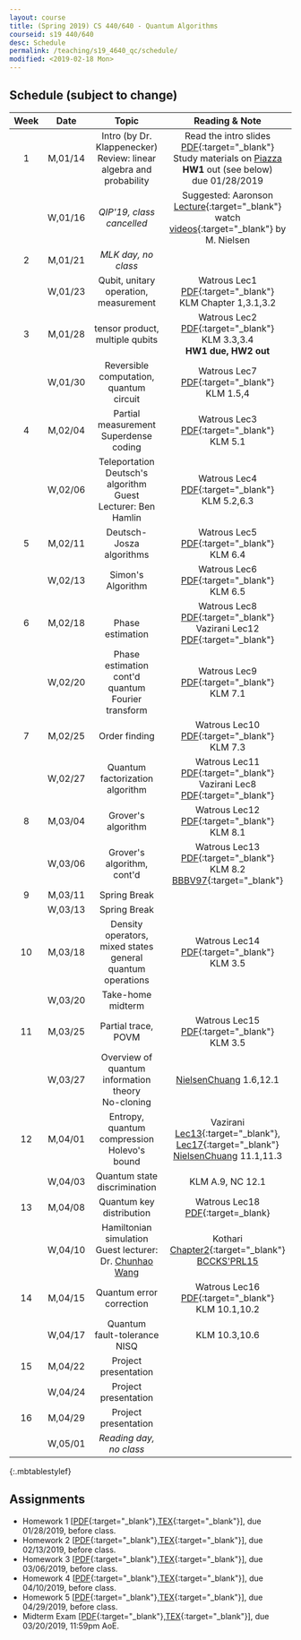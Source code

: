 ```yaml
---
layout: course
title: (Spring 2019) CS 440/640 - Quantum Algorithms
courseid: s19 440/640
desc: Schedule
permalink: /teaching/s19_4640_qc/schedule/
modified: <2019-02-18 Mon>
---
```


## Schedule (subject to change)

| Week | Date  | Topic | Reading & Note |
|:-----:| :---------: |:----------:|:-----:|
|1| M,01/14  | Intro (by Dr. Klappenecker) <br> Review: linear algebra and probability | Read the intro slides [PDF]({{base}}/teaching/s19_4640_qc/s19_qc_lec1_intro.pdf){:target="_blank"} <br> Study materials on [Piazza](https://piazza.com/tamu/spring2019/csce440640) <br> **HW1** out (see below) <br> due 01/28/2019 |
|| W,01/16 | *QIP'19, class cancelled* | Suggested: Aaronson [Lecture](http://www.scottaaronson.com/democritus/lec9.html){:target="_blank"} <br> watch [videos](http://michaelnielsen.org/blog/quantum-computing-for-the-determined/){:target="_blank"} by M. Nielsen |
|2| M,01/21 | *MLK day, no class* || 
|| W,01/23 | Qubit, unitary operation, measurement | Watrous Lec1 [PDF](https://cs.uwaterloo.ca/~watrous/CPSC519/LectureNotes/01.pdf){:target="_blank"} <br> KLM Chapter 1,3.1,3.2 |
|3| M,01/28| tensor product, multiple qubits | Watrous Lec2 [PDF](https://cs.uwaterloo.ca/~watrous/CPSC519/LectureNotes/02.pdf){:target="_blank"} <br> KLM 3.3,3.4 <br> **HW1 due, HW2 out** | 
|| W,01/30 | Reversible computation, quantum circuit | Watrous Lec7 [PDF](https://cs.uwaterloo.ca/~watrous/CPSC519/LectureNotes/07.pdf){:target="_blank"} <br> KLM 1.5,4 |
|4| M,02/04 | Partial measurement <br> Superdense coding | Watrous Lec3 [PDF](https://cs.uwaterloo.ca/~watrous/CPSC519/LectureNotes/03.pdf){:target="_blank"} <br> KLM 5.1| 
|| W,02/06 | Teleportation <br> Deutsch's algorithm <br> Guest Lecturer: Ben Hamlin | Watrous Lec4 [PDF](https://cs.uwaterloo.ca/~watrous/CPSC519/LectureNotes/04.pdf){:target="_blank"} <br> KLM 5.2,6.3|
|5| M,02/11| Deutsch-Josza algorithms | Watrous Lec5 [PDF](https://cs.uwaterloo.ca/~watrous/CPSC519/LectureNotes/05.pdf){:target="_blank"} <br> KLM 6.4 |
|| W,02/13 | Simon's Algorithm | Watrous Lec6 [PDF](https://cs.uwaterloo.ca/~watrous/CPSC519/LectureNotes/06.pdf){:target="_blank"} <br> KLM 6.5|
|6| M,02/18 |  <br> Phase estimation | Watrous Lec8 [PDF](https://cs.uwaterloo.ca/~watrous/CPSC519/LectureNotes/08.pdf){:target="_blank"} <br> Vazirani Lec12 [PDF](https://people.eecs.berkeley.edu/~vazirani/s07quantum/notes/phase.pdf){:target="_blank"}|
||W,02/20 | Phase estimation cont'd <br> quantum Fourier transform | Watrous Lec9 [PDF](https://cs.uwaterloo.ca/~watrous/CPSC519/LectureNotes/09.pdf){:target="_blank"} <br> KLM 7.1|
|7| M,02/25 | Order finding | Watrous Lec10 [PDF](https://cs.uwaterloo.ca/~watrous/CPSC519/LectureNotes/10.pdf){:target="_blank"} <br> KLM 7.3 | 
||W,02/27 | Quantum factorization algorithm | Watrous Lec11 [PDF](https://cs.uwaterloo.ca/~watrous/CPSC519/LectureNotes/11.pdf){:target="_blank"} <br> Vazirani Lec8 [PDF](https://people.eecs.berkeley.edu/~vazirani/s07quantum/notes/factoring1.pdf){:target="_blank"} | 
|8| M,03/04 |Grover's algorithm | Watrous Lec12 [PDF](https://cs.uwaterloo.ca/~watrous/CPSC519/LectureNotes/12.pdf){:target="_blank"} <br> KLM 8.1|
|| W,03/06 | Grover's algorithm, cont'd | Watrous Lec13 [PDF](https://cs.uwaterloo.ca/~watrous/CPSC519/LectureNotes/13.pdf){:target="_blank"} <br> KLM 8.2 <br> [BBBV97](https://arxiv.org/pdf/quant-ph/9701001.pdf){:target="_blank"} |
|9|M,03/11 | Spring Break | |
|| W,03/13 | Spring Break | |
|10| M,03/18 | Density operators, mixed states <br> general quantum operations | Watrous Lec14 [PDF](https://cs.uwaterloo.ca/~watrous/CPSC519/LectureNotes/14.pdf){:target="_blank"} <br> KLM 3.5 |
||W,03/20| Take-home midterm | |
|11| M,03/25 |Partial trace, POVM |  Watrous Lec15 [PDF](https://cs.uwaterloo.ca/~watrous/CPSC519/LectureNotes/15.pdf){:target="_blank"} <br> KLM 3.5 | 
|| W,03/27 | Overview of quantum information theory <br> No-cloning |[NielsenChuang](https://libcat.tamu.edu/vwebv/holdingsInfo?bibId=3860234) 1.6,12.1|
|12| M,04/01| Entropy, quantum compression <br> Holevo's bound | Vazirani [Lec13](https://people.eecs.berkeley.edu/~vazirani/s07quantum/notes/qinfo.pdf){:target="_blank"}, [Lec17](https://people.eecs.berkeley.edu/~vazirani/s07quantum/notes/lec17/lec17.pdf){:target="_blank"} <br> [NielsenChuang](https://libcat.tamu.edu/vwebv/holdingsInfo?bibId=3860234) 11.1,11.3|
|| W,04/03 | Quantum state discrimination | KLM A.9, NC 12.1 |
|13| M,04/08 | Quantum key distribution |Watrous Lec18 [PDF](https://cs.uwaterloo.ca/~watrous/LectureNotes/CPSC519.Winter2006/18.pdf){:target=_blank}|
|| W,04/10 |Hamiltonian simulation <br> Guest lecturer: Dr. [Chunhao Wang](https://www.chunhaowang.com/) | Kothari [Chapter2](https://uwspace.uwaterloo.ca/bitstream/handle/10012/8625/Kothari_Robin.pdf){:target="_blank"} <br> [BCCKS'PRL15](https://arxiv.org/abs/1412.4687)|
|14| M,04/15 | Quantum error correction |  Watrous Lec16 [PDF](https://cs.uwaterloo.ca/~watrous/CPSC519/LectureNotes/16.pdf){:target="_blank"} <br> KLM 10.1,10.2 | 
||W,04/17 |   Quantum fault-tolerance <br> NISQ | KLM 10.3,10.6 <br> |
|15 | M,04/22 | Project presentation | |
||W,04/24 | Project presentation | |
|16 | M,04/29 | Project presentation | |
| | W,05/01 | *Reading day, no class* | |
{:.mbtablestylef}

## Assignments

*  Homework 1 [[PDF]({{base}}/teaching/s19_4640_qc/s19_4640_hw1.pdf){:target="_blank"},[TEX]({{base}}/teaching/s19_4640_qc/s19_4640_hw1.tex){:target="_blank"}], due 01/28/2019, before class. 
*  Homework 2 [[PDF]({{base}}/teaching/s19_4640_qc/s19_4640_hw2.pdf){:target="_blank"},[TEX]({{base}}/teaching/s19_4640_qc/s19_4640_hw2.tex){:target="_blank"}], due 02/13/2019, before class. 
*  Homework 3
   [[PDF]({{base}}/teaching/s19_4640_qc/s19_4640_hw3.pdf){:target="_blank"},[TEX]({{base}}/teaching/s19_4640_qc/s19_4640_hw3.tex){:target="_blank"}],
   due 03/06/2019, before class.
*  Homework 4 [[PDF]({{base}}/teaching/s19_4640_qc/s19_4640_hw4.pdf){:target="_blank"},[TEX]({{base}}/teaching/s19_4640_qc/s19_4640_hw4.tex){:target="_blank"}], due 04/10/2019, before class. 
*  Homework 5 [[PDF]({{base}}/teaching/s19_4640_qc/s19_4640_hw5.pdf){:target="_blank"},[TEX]({{base}}/teaching/s19_4640_qc/s19_4640_hw5.tex){:target="_blank"}], due 04/29/2019, before class. 
*  Midterm Exam [[PDF]({{base}}/teaching/s19_4640_qc/s19_qc_midterm.pdf){:target="_blank"},[TEX]({{base}}/teaching/s19_4640_qc/s19_qc_midterm.tex){:target="_blank"}], due 03/20/2019, 11:59pm AoE.
